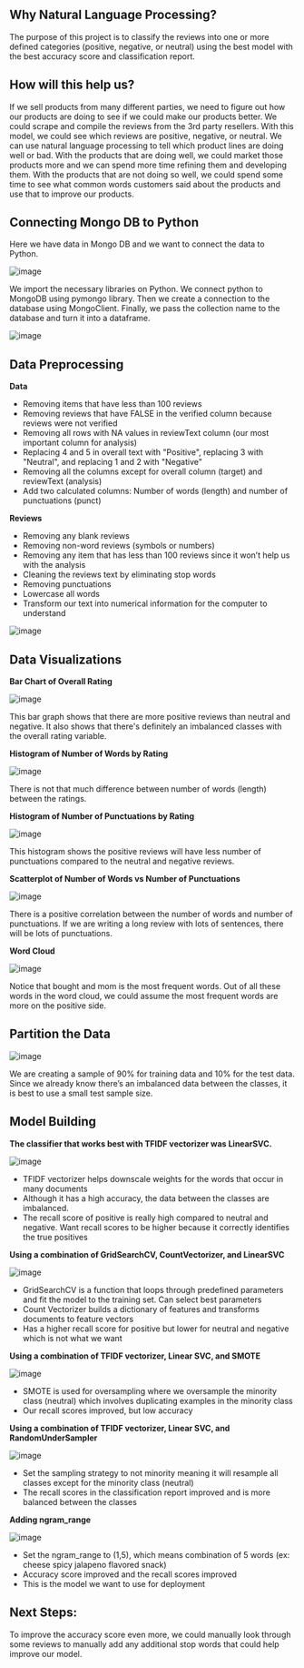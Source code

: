 ## Why Natural Language Processing?
The purpose of this project is to classify the reviews into one or more defined categories (positive, negative, or neutral) using the best model with the best accuracy score and classification report.

## How will this help us?
If we sell products from many different parties, we need to figure out how our products are doing to see if we could make our products better. We could scrape and compile the reviews from the 3rd party resellers. With this model, we could see which reviews are positive, negative, or neutral. We can use natural language processing to tell which product lines are doing well or bad. With the products that are doing well, we could market those products more and we can spend more time refining them and developing them. With the products that are not doing so well, we could spend some time to see what common words customers said about the products and use that to improve our products. 

## Connecting Mongo DB to Python
Here we have data in Mongo DB and we want to connect the data to Python.

![image](https://user-images.githubusercontent.com/62524529/126516357-ae719392-cc52-4ef4-a9fb-7c4182335305.png)

We import the necessary libraries on Python. We connect python to MongoDB using pymongo library. Then we create a connection to the database using MongoClient. Finally, we pass the collection name to the database and turn it into a dataframe.

![image](https://user-images.githubusercontent.com/62524529/126516498-60bb4521-a3c1-40b8-bfc6-09d3fd031076.png)

## Data Preprocessing
**Data**
 - Removing items that have less than 100 reviews
 - Removing reviews that have FALSE in the verified column because reviews were not verified
 - Removing all rows with NA values in reviewText column (our most important column for analysis)
 - Replacing 4 and 5 in overall text with "Positive", replacing 3 with "Neutral", and replacing 1 and 2 with "Negative"
 - Removing all the columns except for overall column (target) and reviewText (analysis)
 - Add two calculated columns: Number of words (length) and number of punctuations (punct)

**Reviews**
- Removing any blank reviews 
- Removing non-word reviews (symbols or numbers)
- Removing any item that has less than 100 reviews since it won’t help us with the analysis
- Cleaning the reviews text by eliminating stop words 
- Removing punctuations 
- Lowercase all words
- Transform our text into numerical information for the computer to understand

![image](https://user-images.githubusercontent.com/62524529/126501110-cedd20ac-661c-45b0-b9a5-f5c45fa8a491.png)

## Data Visualizations
**Bar Chart of Overall Rating**

![image](https://user-images.githubusercontent.com/62524529/126501869-b7c2b0be-efc4-48bd-8407-0e23ef0e64bf.png)

This bar graph shows that there are more positive reviews than neutral and negative. It also shows that there's definitely an imbalanced classes with the overall rating variable.

**Histogram of Number of Words by Rating**

![image](https://user-images.githubusercontent.com/62524529/126502022-1d0e14c6-ac75-47c9-8014-2fd5160cd661.png)

There is not that much difference between number of words (length) between the ratings.

**Histogram of Number of Punctuations by Rating**

![image](https://user-images.githubusercontent.com/62524529/126502129-ca74b5e6-1f2d-4014-97b0-f1ef25f243c2.png)

This histogram shows the positive reviews will have less number of punctuations compared to the neutral and negative reviews.

**Scatterplot of Number of Words vs Number of Punctuations**

![image](https://user-images.githubusercontent.com/62524529/126502238-97b1e141-b206-4b58-80ce-66d91ad32723.png)

There is a positive correlation between the number of words and number of punctuations. If we are writing a long review with lots of sentences, there will be lots of punctuations.

**Word Cloud**

![image](https://user-images.githubusercontent.com/62524529/126502765-e7214de1-7511-4530-b26b-b4d36f597b20.png)

Notice that bought and mom is the most frequent words. Out of all these words in the word cloud, we could assume the most frequent words are more on the positive side.

## Partition the Data

![image](https://user-images.githubusercontent.com/62524529/126503007-302cd6c8-661c-48a8-addf-16af9a7f6125.png)

We are creating a sample of 90% for training data and 10% for the test data. Since we already know there’s an imbalanced data between the classes, it is best to use a small test sample size. 

## Model Building
**The classifier that works best with TFIDF vectorizer was LinearSVC.**

![image](https://user-images.githubusercontent.com/62524529/126504209-525f8706-ba3f-4fe7-8122-d7f112f53639.png)

- TFIDF vectorizer helps downscale weights for the words that occur in many documents
- Although it has a high accuracy, the data between the classes are imbalanced.
- The recall score of positive is really high compared to neutral and negative. Want recall scores to be higher because it correctly identifies the true positives

**Using a combination of GridSearchCV, CountVectorizer, and LinearSVC**

![image](https://user-images.githubusercontent.com/62524529/126504350-310cfd27-ad77-4b77-b695-c402021c4e41.png)

- GridSearchCV is a function that loops through predefined parameters and fit the model to the training set. Can select best parameters
- Count Vectorizer builds a dictionary of features and transforms documents to feature vectors
- Has a higher recall score for positive but lower for neutral and negative which is not what we want

**Using a combination of TFIDF vectorizer, Linear SVC, and SMOTE**

![image](https://user-images.githubusercontent.com/62524529/126504961-bb7ba9f8-2e5c-4422-b6da-39f35842ed3e.png)

- SMOTE is used for oversampling where we oversample the minority class (neutral) which involves duplicating examples in the minority class
- Our recall scores improved, but low accuracy

**Using a combination of TFIDF vectorizer, Linear SVC, and RandomUnderSampler**

![image](https://user-images.githubusercontent.com/62524529/126509216-c504ed7c-1b68-402d-b2ec-44cbf8d2c3c2.png)

- Set the sampling strategy to not minority meaning it will resample all classes except for the minority class (neutral)
- The recall scores in the classification report improved and is more balanced between the classes

**Adding ngram_range**

![image](https://user-images.githubusercontent.com/62524529/126509430-794f54b5-a6d5-418d-a02f-aa559abe175a.png)

- Set the ngram_range to (1,5), which means combination of 5 words (ex: cheese spicy jalapeno flavored snack)
- Accuracy score improved and the recall scores improved
- This is the model we want to use for deployment

## Next Steps:
To improve the accuracy score even more, we could manually look through some reviews to manually add any additional stop words that could help improve our model.





















